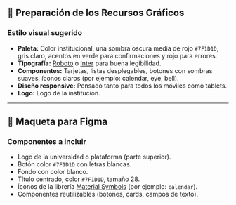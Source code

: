 ## 🎨 Preparación de los Recursos Gráficos

### Estilo visual sugerido

- **Paleta:** Color institucional, una sombra oscura media de rojo `#7F1D1D`, gris claro, acentos en verde para confirmaciones y rojo para errores.  
- **Tipografía:** [Roboto](https://fonts.google.com/specimen/Roboto) o [Inter](https://fonts.google.com/specimen/Inter) para buena legibilidad.  
- **Componentes:** Tarjetas, listas desplegables, botones con sombras suaves, íconos claros (por ejemplo: calendar, eye, bell).  
- **Diseño responsive:** Pensado tanto para todos los móviles como tablets.  
- **Logo:** Logo de la institución.  

---

## 🎨 Maqueta para Figma

### Componentes a incluir

- Logo de la universidad o plataforma (parte superior).  
- Botón color `#7F1D1D` con letras blancas.  
- Fondo con color blanco.  
- Título centrado, color `#7F1D1D`, tamaño 28.  
- Íconos de la librería [Material Symbols](https://fonts.google.com/icons) (por ejemplo: `calendar`).  
- Componentes reutilizables (botones, cards, campos de texto).  
